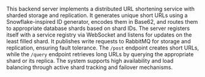 This backend server implements a distributed URL shortening service with sharded storage and replication. 
It generates unique short URLs using a Snowflake-inspired ID generator, encodes them in Base62, and routes them to appropriate database shards based on shard IDs. 
The server registers itself with a service registry via WebSocket and listens for updates on the least filled shard. 
It publishes write requests to RabbitMQ for storage and replication, ensuring fault tolerance. 
The `/post` endpoint creates short URLs, while the `/query` endpoint retrieves long URLs by querying the appropriate shard or its replica. 
The system supports high availability and load balancing through active shard tracking and failover mechanisms.
